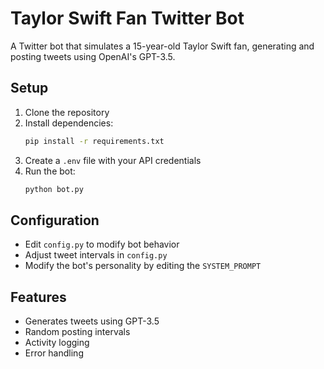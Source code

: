 # Taylor Swift Fan Twitter Bot

A Twitter bot that simulates a 15-year-old Taylor Swift fan, generating and posting tweets using OpenAI's GPT-3.5.

## Setup

1. Clone the repository
2. Install dependencies:
   ```bash
   pip install -r requirements.txt
   ```
3. Create a `.env` file with your API credentials
4. Run the bot:
   ```bash
   python bot.py
   ```

## Configuration

- Edit `config.py` to modify bot behavior
- Adjust tweet intervals in `config.py`
- Modify the bot's personality by editing the `SYSTEM_PROMPT`

## Features

- Generates tweets using GPT-3.5
- Random posting intervals
- Activity logging
- Error handling 